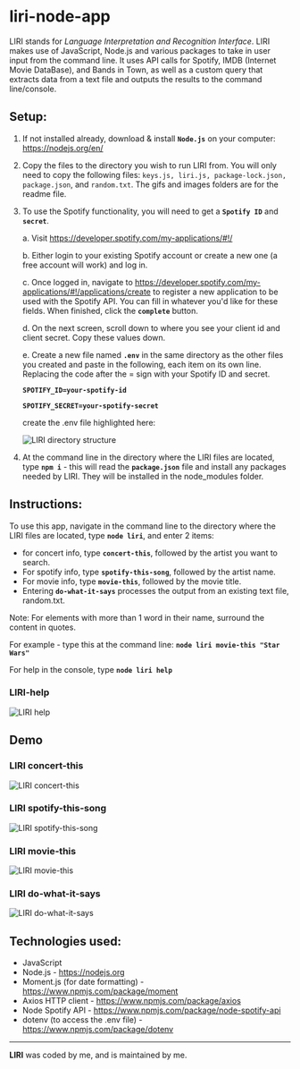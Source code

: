 # liri-node-app

LIRI stands for *Language Interpretation and Recognition Interface*.
LIRI makes use of JavaScript, Node.js and various packages to take in user input from the command line. It uses API calls for Spotify, IMDB (Internet Movie DataBase), and Bands in Town, as well as a custom query that extracts data from a text file and outputs the results to the command line/console.

## Setup:
1. If not installed already, download & install **`Node.js`** on your computer: https://nodejs.org/en/

2. Copy the files to the directory you wish to run LIRI from. You will only need to copy the following files: `keys.js, liri.js, package-lock.json, package.json`, and `random.txt`. The gifs and images folders are for the readme file.  
3. To use the Spotify functionality, you will need to get a **`Spotify ID`** and **`secret`**.

    a. Visit <https://developer.spotify.com/my-applications/#!/>
    
    b. Either login to your existing Spotify account or create a new one (a free account will work) and log in.
    
    c. Once logged in, navigate to <https://developer.spotify.com/my-applications/#!/applications/create> to register a new application to be used with the Spotify API. You can fill in whatever you'd like for these fields. When finished, click the **`complete`** button.
    
    d. On the next screen, scroll down to where you see your client id and client secret. Copy these values down.
    
    e. Create a new file named **`.env`** in the same directory as the other files you created and paste in the following, each item on its own line. Replacing the code after the = sign with your Spotify ID and secret.

    **`SPOTIFY_ID=your-spotify-id`**

    **`SPOTIFY_SECRET=your-spotify-secret`**

    create the .env file highlighted here:

    ![LIRI directory structure](./images/directory_structure.png
    )

4. At the command line in the directory where the LIRI files are located, type **`npm i`** - this will read the **`package.json`** file and install any packages needed by LIRI. They will be installed in the node_modules folder.


## Instructions:
To use this app, navigate in the command line to the directory where the LIRI files are located, type **`node liri`**, and enter 2 items: 
* for concert info, type **`concert-this`**, followed by the artist you want to search.
* For spotify info, type **`spotify-this-song`**, followed by the artist name. 
* For movie info, type **`movie-this`**, followed by the movie title. 
* Entering **`do-what-it-says`** processes the output from an existing text file, random.txt. 

Note: For elements with more than 1 word in their name, surround the content in quotes.

For example - type this at the command line: **`node liri movie-this "Star Wars"`**

For help in the console, type **`node liri help`**

### LIRI-help
![LIRI help](./images/liri_help.png)

## Demo

### LIRI concert-this 
![LIRI concert-this](./gifs/liri-concert-this.gif)

### LIRI spotify-this-song 
![LIRI spotify-this-song](./gifs/liri-spotify-this-song.gif)

### LIRI movie-this 
![LIRI movie-this](./gifs/liri-movie-this.gif)

### LIRI do-what-it-says 
![LIRI do-what-it-says](./gifs/liri-do-what-it-says.gif)

## Technologies used:
* JavaScript
* Node.js - https://nodejs.org
* Moment.js (for date formatting) - https://www.npmjs.com/package/moment
* Axios HTTP client - https://www.npmjs.com/package/axios
* Node Spotify API - https://www.npmjs.com/package/node-spotify-api
* dotenv (to access the .env file) - https://www.npmjs.com/package/dotenv


---
**LIRI** was coded by me, and is maintained by me.